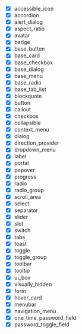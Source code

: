 - [x] accessible_icon
- [x] accordion
- [x] alert_dialog
- [x] aspect_ratio
- [x] avatar
- [x] badge
- [x] base_button
- [x] base_card
- [x] base_checkbox
- [x] base_dialog
- [x] base_menu
- [x] base_radio
- [x] base_tab_list
- [x] blockquote
- [x] button
- [x] callout
- [x] checkbox
- [x] collapsible
- [x] context_menu
- [x] dialog
- [x] direction_provider
- [x] dropdown_menu
- [x] label
- [x] portal
- [x] popover
- [x] progress
- [x] radio
- [x] radio_group
- [x] scroll_area
- [x] select
- [x] separator
- [x] slider
- [x] slot
- [x] switch
- [x] tabs
- [x] toast
- [x] toggle
- [x] toggle_group
- [x] toolbar
- [x] tooltip
- [x] ui_box
- [x] visually_hidden
- [x] form
- [x] hover_card
- [x] menubar
- [x] navigation_menu
- [x] one_time_password_field
- [x] password_toggle_field
